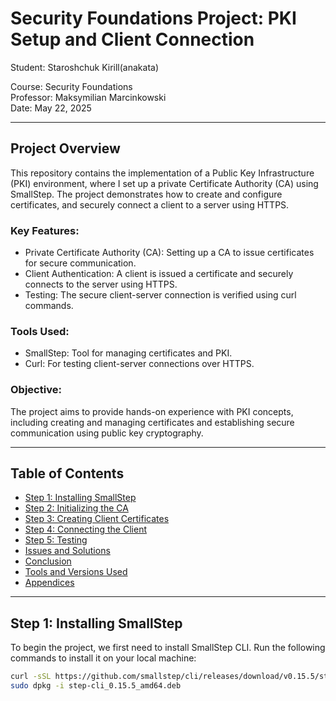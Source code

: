 # Security Foundations Project: PKI Setup and Client Connection

Student: Staroshchuk Kirill(anakata) 

Course: Security Foundations  
Professor: Maksymilian Marcinkowski  
Date: May 22, 2025

---

## Project Overview

This repository contains the implementation of a Public Key Infrastructure (PKI) environment, where I set up a private Certificate Authority (CA) using SmallStep. The project demonstrates how to create and configure certificates, and securely connect a client to a server using HTTPS.

### Key Features:
- Private Certificate Authority (CA): Setting up a CA to issue certificates for secure communication.
- Client Authentication: A client is issued a certificate and securely connects to the server using HTTPS.
- Testing: The secure client-server connection is verified using curl commands.

### Tools Used:
- SmallStep: Tool for managing certificates and PKI.
- Curl: For testing client-server connections over HTTPS.

### Objective:
The project aims to provide hands-on experience with PKI concepts, including creating and managing certificates and establishing secure communication using public key cryptography.

---

## Table of Contents

- [Step 1: Installing SmallStep](#step-1-installing-smallstep)
- [Step 2: Initializing the CA](#step-2-initializing-the-ca)
- [Step 3: Creating Client Certificates](#step-3-creating-client-certificates)
- [Step 4: Connecting the Client](#step-4-connecting-the-client)
- [Step 5: Testing](#step-5-testing)
- [Issues and Solutions](#issues-and-solutions)
- [Conclusion](#conclusion)
- [Tools and Versions Used](#tools-and-versions-used)
- [Appendices](#appendices)

---

## Step 1: Installing SmallStep

To begin the project, we first need to install SmallStep CLI. Run the following commands to install it on your local machine:

```bash
curl -sSL https://github.com/smallstep/cli/releases/download/v0.15.5/step-cli_0.15.5_amd64.deb -o step-cli_0.15.5_amd64.deb
sudo dpkg -i step-cli_0.15.5_amd64.deb
